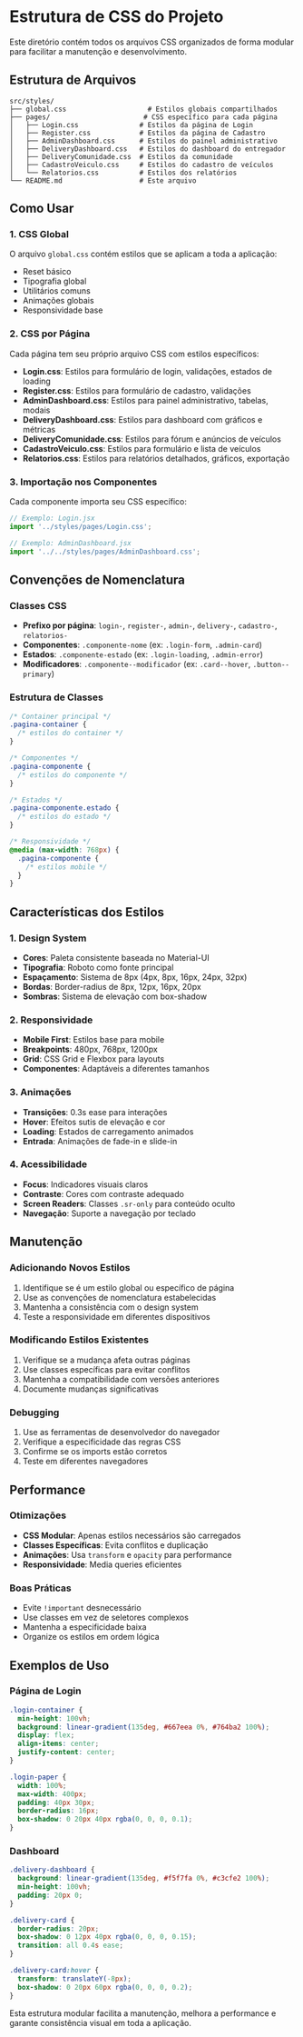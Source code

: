 # Estrutura de CSS do Projeto

Este diretório contém todos os arquivos CSS organizados de forma modular para facilitar a manutenção e desenvolvimento.

## Estrutura de Arquivos

```
src/styles/
├── global.css                    # Estilos globais compartilhados
├── pages/                       # CSS específico para cada página
│   ├── Login.css               # Estilos da página de Login
│   ├── Register.css            # Estilos da página de Cadastro
│   ├── AdminDashboard.css      # Estilos do painel administrativo
│   ├── DeliveryDashboard.css   # Estilos do dashboard do entregador
│   ├── DeliveryComunidade.css  # Estilos da comunidade
│   ├── CadastroVeiculo.css     # Estilos do cadastro de veículos
│   └── Relatorios.css          # Estilos dos relatórios
└── README.md                   # Este arquivo
```

## Como Usar

### 1. CSS Global
O arquivo `global.css` contém estilos que se aplicam a toda a aplicação:
- Reset básico
- Tipografia global
- Utilitários comuns
- Animações globais
- Responsividade base

### 2. CSS por Página
Cada página tem seu próprio arquivo CSS com estilos específicos:
- **Login.css**: Estilos para formulário de login, validações, estados de loading
- **Register.css**: Estilos para formulário de cadastro, validações
- **AdminDashboard.css**: Estilos para painel administrativo, tabelas, modais
- **DeliveryDashboard.css**: Estilos para dashboard com gráficos e métricas
- **DeliveryComunidade.css**: Estilos para fórum e anúncios de veículos
- **CadastroVeiculo.css**: Estilos para formulário e lista de veículos
- **Relatorios.css**: Estilos para relatórios detalhados, gráficos, exportação

### 3. Importação nos Componentes
Cada componente importa seu CSS específico:

```jsx
// Exemplo: Login.jsx
import '../styles/pages/Login.css';

// Exemplo: AdminDashboard.jsx
import '../../styles/pages/AdminDashboard.css';
```

## Convenções de Nomenclatura

### Classes CSS
- **Prefixo por página**: `login-`, `register-`, `admin-`, `delivery-`, `cadastro-`, `relatorios-`
- **Componentes**: `.componente-nome` (ex: `.login-form`, `.admin-card`)
- **Estados**: `.componente-estado` (ex: `.login-loading`, `.admin-error`)
- **Modificadores**: `.componente--modificador` (ex: `.card--hover`, `.button--primary`)

### Estrutura de Classes
```css
/* Container principal */
.pagina-container {
  /* estilos do container */
}

/* Componentes */
.pagina-componente {
  /* estilos do componente */
}

/* Estados */
.pagina-componente.estado {
  /* estilos do estado */
}

/* Responsividade */
@media (max-width: 768px) {
  .pagina-componente {
    /* estilos mobile */
  }
}
```

## Características dos Estilos

### 1. Design System
- **Cores**: Paleta consistente baseada no Material-UI
- **Tipografia**: Roboto como fonte principal
- **Espaçamento**: Sistema de 8px (4px, 8px, 16px, 24px, 32px)
- **Bordas**: Border-radius de 8px, 12px, 16px, 20px
- **Sombras**: Sistema de elevação com box-shadow

### 2. Responsividade
- **Mobile First**: Estilos base para mobile
- **Breakpoints**: 480px, 768px, 1200px
- **Grid**: CSS Grid e Flexbox para layouts
- **Componentes**: Adaptáveis a diferentes tamanhos

### 3. Animações
- **Transições**: 0.3s ease para interações
- **Hover**: Efeitos sutis de elevação e cor
- **Loading**: Estados de carregamento animados
- **Entrada**: Animações de fade-in e slide-in

### 4. Acessibilidade
- **Focus**: Indicadores visuais claros
- **Contraste**: Cores com contraste adequado
- **Screen Readers**: Classes `.sr-only` para conteúdo oculto
- **Navegação**: Suporte a navegação por teclado

## Manutenção

### Adicionando Novos Estilos
1. Identifique se é um estilo global ou específico de página
2. Use as convenções de nomenclatura estabelecidas
3. Mantenha a consistência com o design system
4. Teste a responsividade em diferentes dispositivos

### Modificando Estilos Existentes
1. Verifique se a mudança afeta outras páginas
2. Use classes específicas para evitar conflitos
3. Mantenha a compatibilidade com versões anteriores
4. Documente mudanças significativas

### Debugging
1. Use as ferramentas de desenvolvedor do navegador
2. Verifique a especificidade das regras CSS
3. Confirme se os imports estão corretos
4. Teste em diferentes navegadores

## Performance

### Otimizações
- **CSS Modular**: Apenas estilos necessários são carregados
- **Classes Específicas**: Evita conflitos e duplicação
- **Animações**: Usa `transform` e `opacity` para performance
- **Responsividade**: Media queries eficientes

### Boas Práticas
- Evite `!important` desnecessário
- Use classes em vez de seletores complexos
- Mantenha a especificidade baixa
- Organize os estilos em ordem lógica

## Exemplos de Uso

### Página de Login
```css
.login-container {
  min-height: 100vh;
  background: linear-gradient(135deg, #667eea 0%, #764ba2 100%);
  display: flex;
  align-items: center;
  justify-content: center;
}

.login-paper {
  width: 100%;
  max-width: 400px;
  padding: 40px 30px;
  border-radius: 16px;
  box-shadow: 0 20px 40px rgba(0, 0, 0, 0.1);
}
```

### Dashboard
```css
.delivery-dashboard {
  background: linear-gradient(135deg, #f5f7fa 0%, #c3cfe2 100%);
  min-height: 100vh;
  padding: 20px 0;
}

.delivery-card {
  border-radius: 20px;
  box-shadow: 0 12px 40px rgba(0, 0, 0, 0.15);
  transition: all 0.4s ease;
}

.delivery-card:hover {
  transform: translateY(-8px);
  box-shadow: 0 20px 60px rgba(0, 0, 0, 0.2);
}
```

Esta estrutura modular facilita a manutenção, melhora a performance e garante consistência visual em toda a aplicação.








